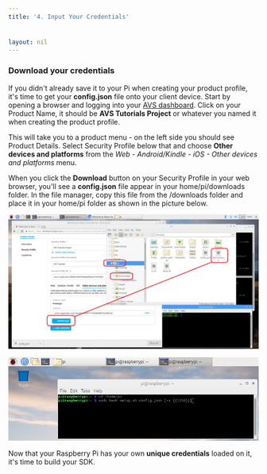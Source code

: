 ```yaml
---
title: '4. Input Your Credentials'


layout: nil
---
```



### Download your credentials

If you didn't already save it to your Pi when creating your product profile, it's time to get your **config.json** file onto your client device.  Start by opening a browser and logging into your [AVS dashboard](https://developer.amazon.com/avs/home.html#/avs/home). Click on your Product Name, it should be **AVS Tutorials Project** or whatever you named it when creating the product profile.

This will take you to a product menu - on the left side you should see Product Details.  Select Security Profile below that and choose **Other devices and platforms** from the *Web - Android/Kindle - iOS - Other devices and platforms* menu.

When you click the **Download** button on your Security Profile in your web browser, you'll see a **config.json** file appear in your home/pi/downloads folder.  In the file manager, copy this file from the /downloads folder and place it in your home/pi folder as shown in the picture below.


![config](../assets/downloadConfig_large.png)

![run_script](../assets/run-script.png)

Now that your Raspberry Pi has your own **unique credentials** loaded on it, it's time to build your SDK.
